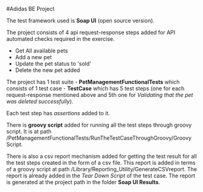 #Adidas BE Project

The test framework used is **Soap UI** (open source version).

The project consists of 4 api request-response steps added for API automated checks required in the exercise.
* Get All available pets
* Add a new pet
* Update the pet status to 'sold'
* Delete the new pet added

The project has 1 test suite - **PetManagementFunctionalTests** which consists of 1 test case - **TestCase** which has 5 test steps (one for each request-response mentioned above and 5th one for *Validating that the pet was deleted successfully*).

Each test step has *assertions* added to it. 

There is **groovy script** added for running all the test steps through groovy script. It is at path /PetManagementFunctionalTests/RunTheTestCaseThroughGroovy/Groovy Script.

There is also a csv report mechanism added for getting the test result for all the test steps created in the form of a csv file. This report is added in terms of a groovy script at path /Library/Reporting_Utility/GenerateCSVreport. The report is already added in the *Tear Down Script* of the test case. The report is generated at the project path in the folder **Soap UI Results**.

